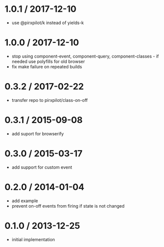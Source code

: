 
1.0.1 / 2017-12-10
==================

 * use @pirxpilot/k instead of yields-k

1.0.0 / 2017-12-10
==================

 * stop using component-event, component-query, component-classes - if needed use polyfills for old browser
 * fix make failure on repeated builds

0.3.2 / 2017-02-22
==================

 * transfer repo to pirxpilot/class-on-off

0.3.1 / 2015-09-08
==================

 * add suport for browserify

0.3.0 / 2015-03-17
==================

 * add support for custom event

0.2.0 / 2014-01-04
==================

 * add example
 * prevent on-off events from firing if state is not changed

0.1.0 / 2013-12-25
==================

 * initial implementation
